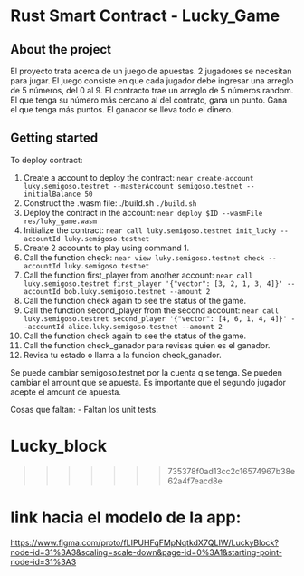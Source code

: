 # Rust Smart Contract - Lucky_Game

## About the project

El proyecto trata acerca de un juego de apuestas. 2 jugadores se necesitan para jugar. 
El juego consiste en que cada jugador debe ingresar una arreglo de 5 números, del 0 al 9. 
El contracto trae un arreglo de 5 números random.
El que tenga su número más cercano al del contrato, gana un punto. Gana el que tenga más puntos.
El ganador se lleva todo el dinero.

## Getting started

To deploy contract:

1. Create a account to deploy the contract: 
    `near create-account luky.semigoso.testnet --masterAccount semigoso.testnet --initialBalance 50`
2. Construct the .wasm file: ./build.sh
    `./build.sh` 
3. Deploy the contract in the account:
    `near deploy $ID --wasmFile res/luky_game.wasm`
4. Initialize the contract:
    `near call luky.semigoso.testnet init_lucky --accountId luky.semigoso.testnet`
5. Create 2 accounts to play using command 1.
6. Call the function check:
    `near view luky.semigoso.testnet check --accountId luky.semigoso.testnet`
7. Call the function first_player from another account:
    `near call luky.semigoso.testnet first_player '{"vector": [3, 2, 1, 3, 4]}' --accountId bob.luky.semigoso.testnet --amount 2`
8. Call the function check again to see the status of the game.
9. Call the function second_player from the second account:
    `near call luky.semigoso.testnet second_player '{"vector": [4, 6, 1, 4, 4]}' --accountId alice.luky.semigoso.testnet --amount 2`
10. Call the function check again to see the status of the game.
11. Call the function check_ganador para revisas quien es el ganador.
12. Revisa tu estado o llama a la funcion check_ganador.

Se puede cambiar semigoso.testnet por la cuenta q se tenga.
Se pueden cambiar el amount que se apuesta.
Es importante que el segundo jugador acepte el amount de apuesta.

Cosas que faltan:
    - Faltan los unit tests.
    
# Lucky_block
>>>>>>> 735378f0ad13cc2c16574967b38e62a4f7eacd8e

# link hacia el modelo de la app:
https://www.figma.com/proto/fLIPUHFqFMpNqtkdX7QLIW/LuckyBlock?node-id=31%3A3&scaling=scale-down&page-id=0%3A1&starting-point-node-id=31%3A3
